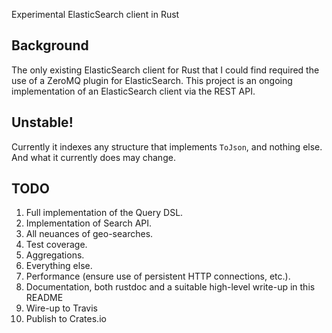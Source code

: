 Experimental ElasticSearch client in Rust

## Background

The only existing ElasticSearch client for Rust that I could find required the use of a ZeroMQ plugin for ElasticSearch.  This project is an ongoing implementation of an ElasticSearch client via the REST API.

## Unstable!

Currently it indexes any structure that implements `ToJson`, and nothing else.  And what it currently does may change.

## TODO

1. Full implementation of the Query DSL.
2. Implementation of Search API.
3. All neuances of geo-searches.
4. Test coverage.
5. Aggregations.
6. Everything else.
7. Performance (ensure use of persistent HTTP connections, etc.).
8. Documentation, both rustdoc and a suitable high-level write-up in this README
9. Wire-up to Travis
10. Publish to Crates.io
